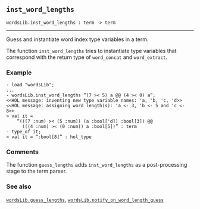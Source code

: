 ## `inst_word_lengths`

``` hol4
wordsLib.inst_word_lengths : term -> term
```

------------------------------------------------------------------------

Guess and instantiate word index type variables in a term.

The function `inst_word_lengths` tries to instantiate type variables
that correspond with the return type of `word_concat` and
`word_extract`.

### Example

``` hol4
- load "wordsLib";
...
- wordsLib.inst_word_lengths “(7 >< 5) a @@ (4 >< 0) a”;
<<HOL message: inventing new type variable names: 'a, 'b, 'c, 'd>>
<<HOL message: assigning word length(s): 'a <- 3, 'b <- 5 and 'c <- 8>>
> val it =
    “(((7 :num) >< (5 :num)) (a :bool['d]) :bool[3]) @@
      (((4 :num) >< (0 :num)) a :bool[5])” : term
- type_of it;
> val it = “:bool[8]” : hol_type
```

### Comments

The function `guess_lengths` adds `inst_word_lengths` as a
post-processing stage to the term parser.

### See also

[`wordsLib.guess_lengths`](#wordsLib.guess_lengths),
[`wordsLib.notify_on_word_length_guess`](#wordsLib.notify_on_word_length_guess)
